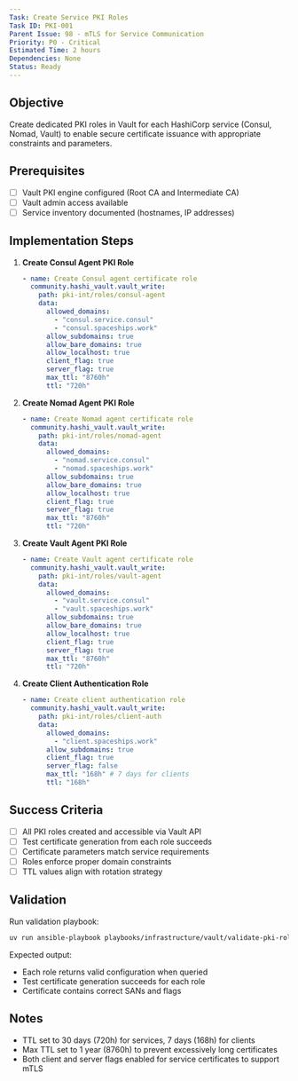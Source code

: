 ```yaml
---
Task: Create Service PKI Roles
Task ID: PKI-001
Parent Issue: 98 - mTLS for Service Communication
Priority: P0 - Critical
Estimated Time: 2 hours
Dependencies: None
Status: Ready
---
```


## Objective

Create dedicated PKI roles in Vault for each HashiCorp service (Consul, Nomad, Vault) to enable secure certificate issuance with appropriate constraints and parameters.

## Prerequisites

- [ ] Vault PKI engine configured (Root CA and Intermediate CA)
- [ ] Vault admin access available
- [ ] Service inventory documented (hostnames, IP addresses)

## Implementation Steps

1. **Create Consul Agent PKI Role**

   ```yaml
   - name: Create Consul agent certificate role
     community.hashi_vault.vault_write:
       path: pki-int/roles/consul-agent
       data:
         allowed_domains:
           - "consul.service.consul"
           - "consul.spaceships.work"
         allow_subdomains: true
         allow_bare_domains: true
         allow_localhost: true
         client_flag: true
         server_flag: true
         max_ttl: "8760h"
         ttl: "720h"
   ```

2. **Create Nomad Agent PKI Role**

   ```yaml
   - name: Create Nomad agent certificate role
     community.hashi_vault.vault_write:
       path: pki-int/roles/nomad-agent
       data:
         allowed_domains:
           - "nomad.service.consul"
           - "nomad.spaceships.work"
         allow_subdomains: true
         allow_bare_domains: true
         allow_localhost: true
         client_flag: true
         server_flag: true
         max_ttl: "8760h"
         ttl: "720h"
   ```

3. **Create Vault Agent PKI Role**

   ```yaml
   - name: Create Vault agent certificate role
     community.hashi_vault.vault_write:
       path: pki-int/roles/vault-agent
       data:
         allowed_domains:
           - "vault.service.consul"
           - "vault.spaceships.work"
         allow_subdomains: true
         allow_bare_domains: true
         allow_localhost: true
         client_flag: true
         server_flag: true
         max_ttl: "8760h"
         ttl: "720h"
   ```

4. **Create Client Authentication Role**

   ```yaml
   - name: Create client authentication role
     community.hashi_vault.vault_write:
       path: pki-int/roles/client-auth
       data:
         allowed_domains:
           - "client.spaceships.work"
         allow_subdomains: true
         client_flag: true
         server_flag: false
         max_ttl: "168h" # 7 days for clients
         ttl: "168h"
   ```

## Success Criteria

- [ ] All PKI roles created and accessible via Vault API
- [ ] Test certificate generation from each role succeeds
- [ ] Certificate parameters match service requirements
- [ ] Roles enforce proper domain constraints
- [ ] TTL values align with rotation strategy

## Validation

Run validation playbook:

```bash
uv run ansible-playbook playbooks/infrastructure/vault/validate-pki-roles.yml
```

Expected output:

- Each role returns valid configuration when queried
- Test certificate generation succeeds for each role
- Certificate contains correct SANs and flags

## Notes

- TTL set to 30 days (720h) for services, 7 days (168h) for clients
- Max TTL set to 1 year (8760h) to prevent excessively long certificates
- Both client and server flags enabled for service certificates to support mTLS
